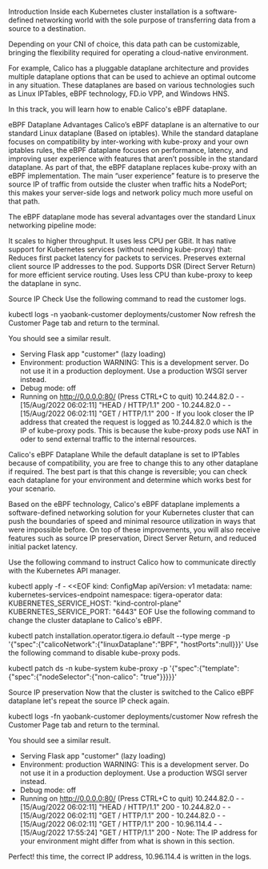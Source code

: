 Introduction
Inside each Kubernetes cluster installation is a software-defined networking world with the sole purpose of transferring data from a source to a destination.

Depending on your CNI of choice, this data path can be customizable, bringing the flexibility required for operating a cloud-native environment.

For example, Calico has a pluggable dataplane architecture and provides multiple dataplane options that can be used to achieve an optimal outcome in any situation. These dataplanes are based on various technologies such as Linux IPTables, eBPF technology, FD.io VPP, and Windows HNS.

In this track, you will learn how to enable Calico's eBPF dataplane.


eBPF Dataplane Advantages
Calico’s eBPF dataplane is an alternative to our standard Linux dataplane (Based on iptables). While the standard dataplane focuses on compatibility by inter-working with kube-proxy and your own iptables rules, the eBPF dataplane focuses on performance, latency, and improving user experience with features that aren’t possible in the standard dataplane. As part of that, the eBPF dataplane replaces kube-proxy with an eBPF implementation. The main “user experience” feature is to preserve the source IP of traffic from outside the cluster when traffic hits a NodePort; this makes your server-side logs and network policy much more useful on that path.

The eBPF dataplane mode has several advantages over the standard Linux networking pipeline mode:

It scales to higher throughput.
It uses less CPU per GBit.
It has native support for Kubernetes services (without needing kube-proxy) that:
Reduces first packet latency for packets to services.
Preserves external client source IP addresses to the pod.
Supports DSR (Direct Server Return) for more efficient service routing.
Uses less CPU than kube-proxy to keep the dataplane in sync.

Source IP Check
Use the following command to read the customer logs.

kubectl logs -n yaobank-customer deployments/customer
Now refresh the Customer Page tab and return to the terminal.

You should see a similar result.

 * Serving Flask app "customer" (lazy loading)
 * Environment: production
   WARNING: This is a development server. Do not use it in a production deployment.
   Use a production WSGI server instead.
 * Debug mode: off
 * Running on http://0.0.0.0:80/ (Press CTRL+C to quit)
10.244.82.0 - - [15/Aug/2022 06:02:11] "HEAD / HTTP/1.1" 200 -
10.244.82.0 - - [15/Aug/2022 06:02:11] "GET / HTTP/1.1" 200 -
If you look closer the IP address that created the request is logged as 10.244.82.0 which is the IP of kube-proxy pods. This is because the kube-proxy pods use NAT in oder to send external traffic to the internal resources.


Calico's eBPF Dataplane
While the default dataplane is set to IPTables because of compatibility, you are free to change this to any other dataplane if required. The best part is that this change is reversible; you can check each dataplane for your environment and determine which works best for your scenario.

Based on the eBPF technology, Calico's eBPF dataplane implements a software-defined networking solution for your Kubernetes cluster that can push the boundaries of speed and minimal resource utilization in ways that were impossible before. On top of these improvements, you will also receive features such as source IP preservation, Direct Server Return, and reduced initial packet latency.

Use the following command to instruct Calico how to communicate directly with the Kubernetes API manager.

kubectl apply -f - <<EOF
kind: ConfigMap
apiVersion: v1
metadata:
  name: kubernetes-services-endpoint
  namespace: tigera-operator
data:
  KUBERNETES_SERVICE_HOST: "kind-control-plane"
  KUBERNETES_SERVICE_PORT: "6443"
EOF
Use the following command to change the cluster dataplane to Calico's eBPF.

kubectl patch installation.operator.tigera.io default --type merge -p '{"spec":{"calicoNetwork":{"linuxDataplane":"BPF", "hostPorts":null}}}'
Use the following command to disable kube-proxy pods.

kubectl patch ds -n kube-system kube-proxy -p '{"spec":{"template":{"spec":{"nodeSelector":{"non-calico": "true"}}}}}'

Source IP preservation
Now that the cluster is switched to the Calico eBPF dataplane let's repeat the source IP check again.

kubectl logs -fn yaobank-customer deployments/customer
Now refresh the Customer Page tab and return to the terminal.

You should see a similar result.

 * Serving Flask app "customer" (lazy loading)
 * Environment: production
   WARNING: This is a development server. Do not use it in a production deployment.
   Use a production WSGI server instead.
 * Debug mode: off
 * Running on http://0.0.0.0:80/ (Press CTRL+C to quit)
10.244.82.0 - - [15/Aug/2022 06:02:11] "HEAD / HTTP/1.1" 200 -
10.244.82.0 - - [15/Aug/2022 06:02:11] "GET / HTTP/1.1" 200 -
10.244.82.0 - - [15/Aug/2022 06:02:11] "GET / HTTP/1.1" 200 -
10.96.114.4 - - [15/Aug/2022 17:55:24] "GET / HTTP/1.1" 200 -
Note: The IP address for your environment might differ from what is shown in this section.

Perfect! this time, the correct IP address, 10.96.114.4 is written in the logs.